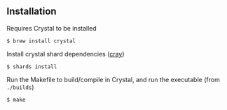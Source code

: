 ## Installation

Requires Crystal to be installed

```
$ brew install crystal
```

Install crystal shard dependencies ([cray](https://github.com/tapgg/cray))

```
$ shards install
```

Run the Makefile to build/compile in Crystal, and run the executable (from `./builds`)

```
$ make
```
